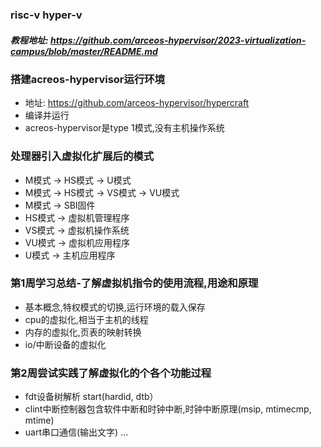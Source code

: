 ### risc-v hyper-v
##### 教程地址: https://github.com/arceos-hypervisor/2023-virtualization-campus/blob/master/README.md

### 搭建acreos-hypervisor运行环境
- 地址: https://github.com/arceos-hypervisor/hypercraft
- 编译并运行
- acreos-hypervisor是type 1模式,没有主机操作系统

### 处理器引入虚拟化扩展后的模式
- M模式 -> HS模式 -> U模式
- M模式 -> HS模式 -> VS模式 -> VU模式
- M模式 -> SBI固件
- HS模式 -> 虚拟机管理程序
- VS模式 -> 虚拟机操作系统
- VU模式 -> 虚拟机应用程序
- U模式 -> 主机应用程序
  
### 第1周学习总结-了解虚拟机指令的使用流程,用途和原理
- 基本概念,特权模式的切换,运行环境的载入保存
- cpu的虚拟化,相当于主机的线程
- 内存的虚拟化,页表的映射转换
- io/中断设备的虚拟化

### 第2周尝试实践了解虚拟化的个各个功能过程
- fdt设备树解析 start(hardid, dtb）
- clint中断控制器包含软件中断和时钟中断,时钟中断原理(msip, mtimecmp, mtime)
- uart串口通信(输出文字)
...
